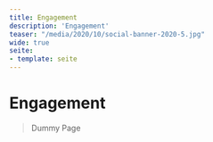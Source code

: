 ```yaml
---
title: Engagement
description: 'Engagement'
teaser: "/media/2020/10/social-banner-2020-5.jpg"
wide: true
seite:
- template: seite
---
```


# Engagement

> Dummy Page
